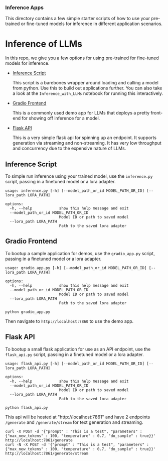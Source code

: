 ### Inference Apps

This directory contains a few simple starter scripts of how to use your pre-trained or fine-tuned models for inference in different application scenarios.

# Inference of LLMs

In this repo, we give you a few options for using pre-trained for fine-tuned models for inference. 

- [Inference Script](#inference-script)

  This script is a barebones wrapper around loading and calling a model from python.  Use this to build out applications further.  You can also take a look at the `Inference_with_LLMs` notebook for running this interactively.

- [Gradio Frontend](#gradio-frontend)

  This is a commonly used demo app for LLMs that deploys a pretty front-end for showing off inference for a model.

- [Flask API](#flask-api)

  This is a very simple flask api for spinning up an endpoint.  It supports generation via streaming and non-streaming.  It has very low throughput and concurrency due to the expensive nature of LLMs.

## Inference Script

To simple run inference using your trained model, use the `inference.py` script, passing in a finetuned model or a lora adapter.

```
usage: inference.py [-h] [--model_path_or_id MODEL_PATH_OR_ID] [--lora_path LORA_PATH]

options:
  -h, --help            show this help message and exit
  --model_path_or_id MODEL_PATH_OR_ID
                        Model ID or path to saved model
  --lora_path LORA_PATH
                        Path to the saved lora adapter
```

## Gradio Frontend

To bootup a sample application for demos, use the `gradio_app.py` script, passing in a finetuned model or a lora adapter.

```
usage: gradio_app.py [-h] [--model_path_or_id MODEL_PATH_OR_ID] [--lora_path LORA_PATH]

options:
  -h, --help            show this help message and exit
  --model_path_or_id MODEL_PATH_OR_ID
                        Model ID or path to saved model
  --lora_path LORA_PATH
                        Path to the saved lora adapter
```

```
python gradio_app.py
```

Then navigate to `http://localhost:7860` to use the demo app.

## Flask API

To bootup a small flask application for use as an API endpoint, use the `flask_api.py` script, passing in a finetuned model or a lora adapter.

```
usage: flask_api.py [-h] [--model_path_or_id MODEL_PATH_OR_ID] [--lora_path LORA_PATH]

options:
  -h, --help            show this help message and exit
  --model_path_or_id MODEL_PATH_OR_ID
                        Model ID or path to saved model
  --lora_path LORA_PATH
                        Path to the saved lora adapter
```

```
python flask_api.py
```

This api will be hosted at "http://localhost:7861" and have 2 endpoints `/generate` and `/generate/stream` for text generation and streaming.

```
curl -X POST -d '{"prompt" : "This is a test", "parameters" : {"max_new_tokens" : 100, "temperature" : 0.7, "do_sample" : true}}' http://localhost:7861/generate
curl -N -X POST -d '{"prompt" : "This is a test", "parameters" : {"max_new_tokens" : 100, "temperature" : 0.7, "do_sample" : true}}' http://localhost:7861/generate/stream
```
